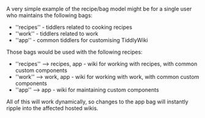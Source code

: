 A very simple example of the recipe/bag model might be for a single user who maintains the following bags:

* ''recipes'' - tiddlers related to cooking recipes
* ''work'' - tiddlers related to work
* ''app'' - common tiddlers for customising TiddlyWiki

Those bags would be used with the following recipes:

* ''recipes'' --> recipes, app - wiki for working with recipes, with common custom components
* ''work'' --> work, app - wiki for working with work, with common custom components
* ''app'' --> app - wiki for maintaining custom components

All of this will work dynamically, so changes to the app bag will instantly ripple into the affected hosted wikis.